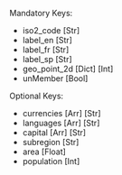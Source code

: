 Mandatory Keys:
- iso2_code [Str]
- label_en [Str]
- label_fr [Str]
- label_sp [Str]
- geo_point_2d [Dict] [Int]
- unMember [Bool]

Optional Keys:
- currencies [Arr] [Str]
- languages [Arr] [Str]
- capital [Arr] [Str]
- subregion [Str]
- area [Float]
- population [Int]